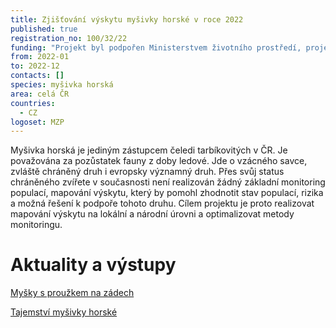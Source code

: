 ```yaml
---
title: Zjišťování výskytu myšivky horské v roce 2022
published: true
registration_no: 100/32/22
funding: "Projekt byl podpořen Ministerstvem životního prostředí, projekt nemusí vyjadřovat stanoviska MŽP.\r\n\n\r\n\nProgram na podporu projektů nestátních neziskových organizací pro rok 2021 - Podprogram A"
from: 2022-01
to: 2022-12
contacts: []
species: myšivka horská
area: celá ČR
countries:
  - CZ
logoset: MZP
---
```

Myšivka horská je jediným zástupcem čeledi tarbíkovitých v ČR. Je považována za pozůstatek fauny z doby ledové. Jde o vzácného savce, zvláště chráněný druh i evropsky významný druh. Přes svůj status chráněného zvířete v současnosti není realizován žádný základní monitoring populací, mapování výskytu, který by pomohl zhodnotit stav populací, rizika a možná řešení k podpoře tohoto druhu. Cílem projektu je proto realizovat mapování výskytu na lokální a národní úrovni a optimalizovat metody monitoringu.



# Aktuality a výstupy

[Myšky s proužkem na zádech](/news/myšky-s-proužkem-na-zádech)

[Tajemství myšivky horské](https://youtu.be/cpldb-68aao)
